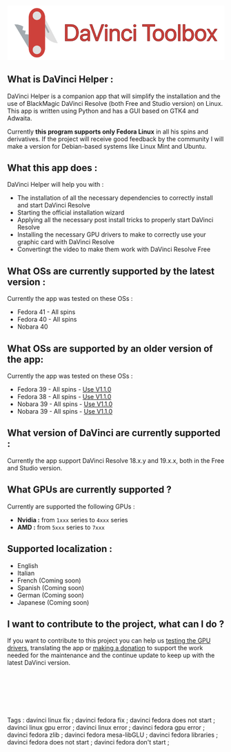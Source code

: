 <p align="center">
  <img src="/screenshot/git_hub_thumbnail.png" alt="Banner" width="600"/>
</p>

## What is DaVinci Helper :
DaVinci Helper is a companion app that will simplify the installation and the use of BlackMagic DaVinci Resolve (both Free and Studio version) on Linux. This app is written using Python and has a GUI based on GTK4 and Adwaita. 

Currently **this program supports only Fedora Linux** in all his spins and derivatives. If the project will receive good feedback by the community I will make a version for Debian-based systems like Linux Mint and Ubuntu.

## What this app does :
DaVinci Helper will help you with :
- The installation of all the necessary dependencies to correctly install and start DaVinci Resolve
- Starting the official installation wizard
- Applying all the necessary post install tricks to properly start DaVinci Resolve
- Installing the necessary GPU drivers to make to correctly use your graphic card with DaVinci Resolve
- Convertingt the video to make them work with DaVinci Resolve Free

## What OSs are currently supported by the latest version :
Currently the app was tested on these OSs :
- Fedora 41 - All spins
- Fedora 40 - All spins
- Nobara 40

## What OSs are supported by an older version of the app:
Currently the app was tested on these OSs :
- Fedora 39 - All spins - [Use V1.1.0](https://github.com/H3rz3n/davinci-helper/releases/tag/v1.1.0)
- Fedora 38 - All spins - [Use V1.1.0](https://github.com/H3rz3n/davinci-helper/releases/tag/v1.1.0)
- Nobara 39 - All spins - [Use V1.1.0](https://github.com/H3rz3n/davinci-helper/releases/tag/v1.1.0)
- Nobara 39 - All spins - [Use V1.1.0](https://github.com/H3rz3n/davinci-helper/releases/tag/v1.1.0)

## What version of DaVinci are currently supported :
Currently the app support DaVinci Resolve 18.x.y and 19.x.x, both in the Free and Studio version.

## What GPUs are currently supported ?
Currently are supported the following GPUs :
- **Nvidia :** from `1xxx` series to `4xxx` series
- **AMD :** from `5xxx` series to `7xxx`

 ## Supported localization :
 - English
 - Italian
 - French (Coming soon)
 - Spanish (Coming soon)
 - German (Coming soon)
 - Japanese (Coming soon)

## I want to contribute to the project, what can I do ?
If you want to contribute to this project you can help us [testing the GPU drivers](https://github.com/H3rz3n/davinci-helper/discussions), translating the app or [making a donation](https://www.paypal.com/donate/?hosted_button_id=CPCG2RFAV82T8) to support the work needed for the maintenance and the continue update to keep up with the latest DaVinci version.




























<br><br><br><br><br><br>Tags : davinci linux fix ; davinci fedora fix ; davinci fedora does not start ; davinci linux gpu error ; davinci linux error ; davinci fedora gpu error ; davinci fedora zlib ; davinci fedora mesa-libGLU ; davinci fedora libraries ; davinci fedora does not start ; davinci fedora don't start ;



